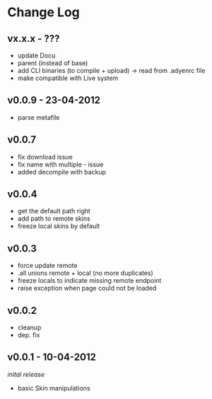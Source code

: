 # Change Log

## vx.x.x - ???
  * update Docu
  * parent (instead of base)
  * add CLI binaries (to compile + upload) -> read from .adyenrc file
  * make compatible with Live system

## v0.0.9 - 23-04-2012
  * parse metafile

## v0.0.7
  * fix download issue
  * fix name with multiple - issue
  * added decompile with backup

## v0.0.4
  * get the default path right
  * add path to remote skins
  * freeze local skins by default

## v0.0.3
  * force update remote
  * .all unions remote + local (no more duplicates)
  * freeze locals to indicate missing remote endpoint
  * raise exception when page could not be loaded

## v0.0.2
  * cleanup
  * dep. fix

## v0.0.1 - 10-04-2012
  _inital release_

  * basic Skin manipulations
